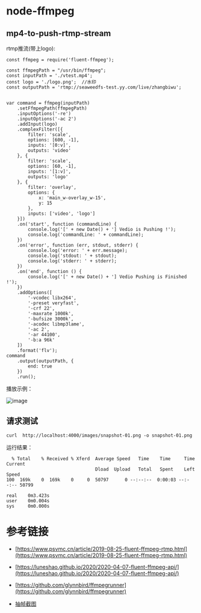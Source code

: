 
# node-ffmpeg


## mp4-to-push-rtmp-stream

rtmp推流(带上logo):

```
const ffmpeg = require('fluent-ffmpeg');

const ffmpegPath = "/usr/bin/ffmpeg";
const inputPath = './vtest.mp4';
const logo = './logo.png';  //水印
const outputPath = 'rtmp://seaweedfs-test.yy.com/live/zhangbiwu';


var command = ffmpeg(inputPath)
    .setFfmpegPath(ffmpegPath)
    .inputOptions('-re')
    .inputOptions('-ac 2')
    .addInput(logo)
    .complexFilter([{
        filter: 'scale',
        options: [600, -1],
        inputs: '[0:v]',
        outputs: 'video'
    }, {
        filter: 'scale',
        options: [60, -1],
        inputs: '[1:v]',
        outputs: 'logo'
    }, {
        filter: 'overlay',
        options: {
            x: 'main_w-overlay_w-15',
            y: 15
        },
        inputs: ['video', 'logo']
    }])
    .on('start', function (commandLine) {
        console.log('[' + new Date() + '] Vedio is Pushing !');
        console.log('commandLine: ' + commandLine);
    })
    .on('error', function (err, stdout, stderr) {
        console.log('error: ' + err.message);
        console.log('stdout: ' + stdout);
        console.log('stderr: ' + stderr);
    })
    .on('end', function () {
        console.log('[' + new Date() + '] Vedio Pushing is Finished !');
    })
    .addOptions([
        '-vcodec libx264',
        '-preset veryfast',
        '-crf 22',
        '-maxrate 1000k',
        '-bufsize 3000k',
        '-acodec libmp3lame',
        '-ac 2',
        '-ar 44100',
        '-b:a 96k'
    ])
    .format('flv');
command
    .output(outputPath, {
        end: true
    })
    .run();
```

播放示例：

![image](https://user-images.githubusercontent.com/17688273/148151872-db6b0adc-081e-4fb3-a93d-438c8e0cf21e.png)

## 请求测试

```
curl  http://localhost:4000/images/snapshot-01.png -o snapshot-01.png
```

运行结果：
```
  % Total    % Received % Xferd  Average Speed   Time    Time     Time  Current
                                 Dload  Upload   Total   Spent    Left  Speed
100  169k    0  169k    0     0  50797      0 --:--:--  0:00:03 --:--:-- 50799

real    0m3.423s
user    0m0.004s
sys     0m0.000s
```

# 参考链接

- [https://www.psvmc.cn/article/2019-08-25-fluent-ffmpeg-rtmp.html](https://www.psvmc.cn/article/2019-08-25-fluent-ffmpeg-rtmp.html)

- [https://luneshao.github.io/2020/2020-04-07-fluent-ffmpeg-api/](https://luneshao.github.io/2020/2020-04-07-fluent-ffmpeg-api/)

- [https://github.com/glynnbird/ffmpegrunner](https://github.com/glynnbird/ffmpegrunner)

- [抽帧截图](http://www.blogketori.com/wordpress/2019/08/25/nodejs%E5%AF%B9-fluent-ffmpeg%E7%BB%84%E4%BB%B6%E5%AF%B9%E8%A7%86%E9%A2%91%E8%BF%9B%E8%A1%8C%E5%88%86%E7%89%87%E5%92%8C%E5%8A%A0%E5%AF%86/)

